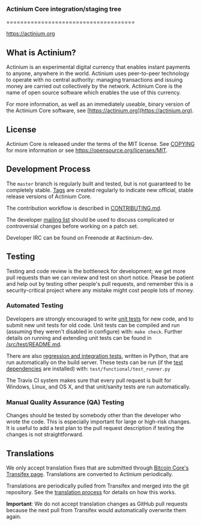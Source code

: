 ### Actinium Core integration/staging tree
=====================================

https://actinium.org

What is Actinium?
----------------

Actinium is an experimental digital currency that enables instant payments to
anyone, anywhere in the world. Actinium uses peer-to-peer technology to operate
with no central authority: managing transactions and issuing money are carried
out collectively by the network. Actinium Core is the name of open source
software which enables the use of this currency.

For more information, as well as an immediately useable, binary version of
the Actinium Core software, see [https://actinium.org](https://actinium.org).

License
-------

Actinium Core is released under the terms of the MIT license. See [COPYING](COPYING) for more
information or see https://opensource.org/licenses/MIT.

Development Process
-------------------

The `master` branch is regularly built and tested, but is not guaranteed to be
completely stable. [Tags](https://github.com/Actinium-project/Actinium/tags) are created
regularly to indicate new official, stable release versions of Actinium Core.

The contribution workflow is described in [CONTRIBUTING.md](CONTRIBUTING.md).

The developer [mailing list](https://groups.google.com/forum/#!forum/actinium-dev)
should be used to discuss complicated or controversial changes before working
on a patch set.

Developer IRC can be found on Freenode at #actinium-dev.

Testing
-------

Testing and code review is the bottleneck for development; we get more pull
requests than we can review and test on short notice. Please be patient and help out by testing
other people's pull requests, and remember this is a security-critical project where any mistake might cost people
lots of money.

### Automated Testing

Developers are strongly encouraged to write [unit tests](src/test/README.md) for new code, and to
submit new unit tests for old code. Unit tests can be compiled and run
(assuming they weren't disabled in configure) with: `make check`. Further details on running
and extending unit tests can be found in [/src/test/README.md](/src/test/README.md).

There are also [regression and integration tests](/test), written
in Python, that are run automatically on the build server.
These tests can be run (if the [test dependencies](/test) are installed) with: `test/functional/test_runner.py`

The Travis CI system makes sure that every pull request is built for Windows, Linux, and OS X, and that unit/sanity tests are run automatically.

### Manual Quality Assurance (QA) Testing

Changes should be tested by somebody other than the developer who wrote the
code. This is especially important for large or high-risk changes. It is useful
to add a test plan to the pull request description if testing the changes is
not straightforward.

Translations
------------

We only accept translation fixes that are submitted through [Bitcoin Core's Transifex page](https://www.transifex.com/projects/p/bitcoin/).
Translations are converted to Actinium periodically.

Translations are periodically pulled from Transifex and merged into the git repository. See the
[translation process](doc/translation_process.md) for details on how this works.

**Important**: We do not accept translation changes as GitHub pull requests because the next
pull from Transifex would automatically overwrite them again.
